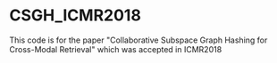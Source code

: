 # CSGH_ICMR2018
This code is for the paper "Collaborative Subspace Graph Hashing for Cross-Modal Retrieval" which was accepted in ICMR2018
